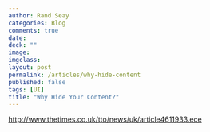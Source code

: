 ```yaml
---
author: Rand Seay
categories: Blog
comments: true
date: 
deck: ""
image: 
imgclass: 
layout: post
permalink: /articles/why-hide-content
published: false
tags: [UI]
title: "Why Hide Your Content?"
---
```


http://www.thetimes.co.uk/tto/news/uk/article4611933.ece
